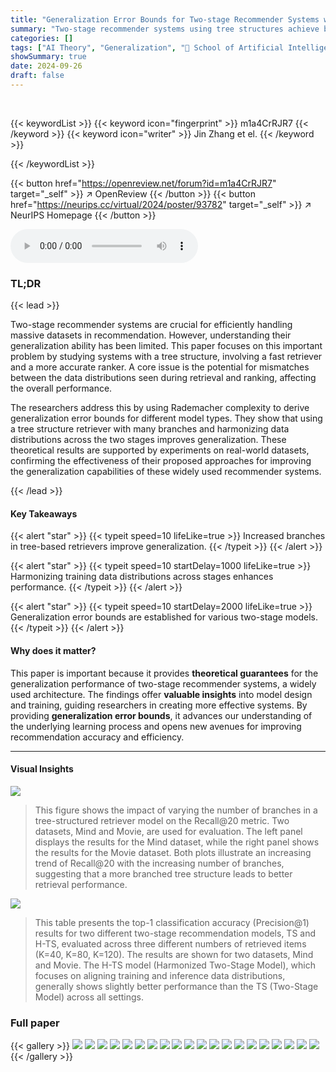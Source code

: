 ```yaml
---
title: "Generalization Error Bounds for Two-stage Recommender Systems with Tree Structure"
summary: "Two-stage recommender systems using tree structures achieve better generalization with more branches and harmonized training data distributions across stages."
categories: []
tags: ["AI Theory", "Generalization", "🏢 School of Artificial Intelligence and Data Science, University of Science and Technology of China",]
showSummary: true
date: 2024-09-26
draft: false
---
```


<br>

{{< keywordList >}}
{{< keyword icon="fingerprint" >}} m1a4CrRJR7 {{< /keyword >}}
{{< keyword icon="writer" >}} Jin Zhang et el. {{< /keyword >}}
 
{{< /keywordList >}}

{{< button href="https://openreview.net/forum?id=m1a4CrRJR7" target="_self" >}}
↗ OpenReview
{{< /button >}}
{{< button href="https://neurips.cc/virtual/2024/poster/93782" target="_self" >}}
↗ NeurIPS Homepage
{{< /button >}}


<audio controls>
    <source src="https://ai-paper-reviewer.com/m1a4CrRJR7/podcast.wav" type="audio/wav">
    Your browser does not support the audio element.
</audio>


### TL;DR


{{< lead >}}

Two-stage recommender systems are crucial for efficiently handling massive datasets in recommendation. However, understanding their generalization ability has been limited. This paper focuses on this important problem by studying systems with a tree structure, involving a fast retriever and a more accurate ranker.  A core issue is the potential for mismatches between the data distributions seen during retrieval and ranking, affecting the overall performance.

The researchers address this by using Rademacher complexity to derive generalization error bounds for different model types.  They show that using a tree structure retriever with many branches and harmonizing data distributions across the two stages improves generalization.  These theoretical results are supported by experiments on real-world datasets, confirming the effectiveness of their proposed approaches for improving the generalization capabilities of these widely used recommender systems.

{{< /lead >}}


#### Key Takeaways

{{< alert "star" >}}
{{< typeit speed=10 lifeLike=true >}} Increased branches in tree-based retrievers improve generalization. {{< /typeit >}}
{{< /alert >}}

{{< alert "star" >}}
{{< typeit speed=10 startDelay=1000 lifeLike=true >}} Harmonizing training data distributions across stages enhances performance. {{< /typeit >}}
{{< /alert >}}

{{< alert "star" >}}
{{< typeit speed=10 startDelay=2000 lifeLike=true >}} Generalization error bounds are established for various two-stage models. {{< /typeit >}}
{{< /alert >}}

#### Why does it matter?
This paper is important because it provides **theoretical guarantees** for the generalization performance of two-stage recommender systems, a widely used architecture.  The findings offer **valuable insights** into model design and training, guiding researchers in creating more effective systems.  By providing **generalization error bounds**, it advances our understanding of the underlying learning process and opens new avenues for improving recommendation accuracy and efficiency.

------
#### Visual Insights



![](https://ai-paper-reviewer.com/m1a4CrRJR7/figures_7_1.jpg)

> This figure shows the impact of varying the number of branches in a tree-structured retriever model on the Recall@20 metric. Two datasets, Mind and Movie, are used for evaluation.  The left panel displays the results for the Mind dataset, while the right panel shows the results for the Movie dataset. Both plots illustrate an increasing trend of Recall@20 with the increasing number of branches, suggesting that a more branched tree structure leads to better retrieval performance.





![](https://ai-paper-reviewer.com/m1a4CrRJR7/tables_8_1.jpg)

> This table presents the top-1 classification accuracy (Precision@1) results for two different two-stage recommendation models, TS and H-TS, evaluated across three different numbers of retrieved items (K=40, K=80, K=120). The results are shown for two datasets, Mind and Movie.  The H-TS model (Harmonized Two-Stage Model), which focuses on aligning training and inference data distributions, generally shows slightly better performance than the TS (Two-Stage Model) across all settings.





### Full paper

{{< gallery >}}
<img src="https://ai-paper-reviewer.com/m1a4CrRJR7/1.png" class="grid-w50 md:grid-w33 xl:grid-w25" />
<img src="https://ai-paper-reviewer.com/m1a4CrRJR7/2.png" class="grid-w50 md:grid-w33 xl:grid-w25" />
<img src="https://ai-paper-reviewer.com/m1a4CrRJR7/3.png" class="grid-w50 md:grid-w33 xl:grid-w25" />
<img src="https://ai-paper-reviewer.com/m1a4CrRJR7/4.png" class="grid-w50 md:grid-w33 xl:grid-w25" />
<img src="https://ai-paper-reviewer.com/m1a4CrRJR7/5.png" class="grid-w50 md:grid-w33 xl:grid-w25" />
<img src="https://ai-paper-reviewer.com/m1a4CrRJR7/6.png" class="grid-w50 md:grid-w33 xl:grid-w25" />
<img src="https://ai-paper-reviewer.com/m1a4CrRJR7/7.png" class="grid-w50 md:grid-w33 xl:grid-w25" />
<img src="https://ai-paper-reviewer.com/m1a4CrRJR7/8.png" class="grid-w50 md:grid-w33 xl:grid-w25" />
<img src="https://ai-paper-reviewer.com/m1a4CrRJR7/9.png" class="grid-w50 md:grid-w33 xl:grid-w25" />
<img src="https://ai-paper-reviewer.com/m1a4CrRJR7/10.png" class="grid-w50 md:grid-w33 xl:grid-w25" />
<img src="https://ai-paper-reviewer.com/m1a4CrRJR7/11.png" class="grid-w50 md:grid-w33 xl:grid-w25" />
<img src="https://ai-paper-reviewer.com/m1a4CrRJR7/12.png" class="grid-w50 md:grid-w33 xl:grid-w25" />
<img src="https://ai-paper-reviewer.com/m1a4CrRJR7/13.png" class="grid-w50 md:grid-w33 xl:grid-w25" />
<img src="https://ai-paper-reviewer.com/m1a4CrRJR7/14.png" class="grid-w50 md:grid-w33 xl:grid-w25" />
<img src="https://ai-paper-reviewer.com/m1a4CrRJR7/15.png" class="grid-w50 md:grid-w33 xl:grid-w25" />
<img src="https://ai-paper-reviewer.com/m1a4CrRJR7/16.png" class="grid-w50 md:grid-w33 xl:grid-w25" />
<img src="https://ai-paper-reviewer.com/m1a4CrRJR7/17.png" class="grid-w50 md:grid-w33 xl:grid-w25" />
<img src="https://ai-paper-reviewer.com/m1a4CrRJR7/18.png" class="grid-w50 md:grid-w33 xl:grid-w25" />
<img src="https://ai-paper-reviewer.com/m1a4CrRJR7/19.png" class="grid-w50 md:grid-w33 xl:grid-w25" />
<img src="https://ai-paper-reviewer.com/m1a4CrRJR7/20.png" class="grid-w50 md:grid-w33 xl:grid-w25" />
{{< /gallery >}}
